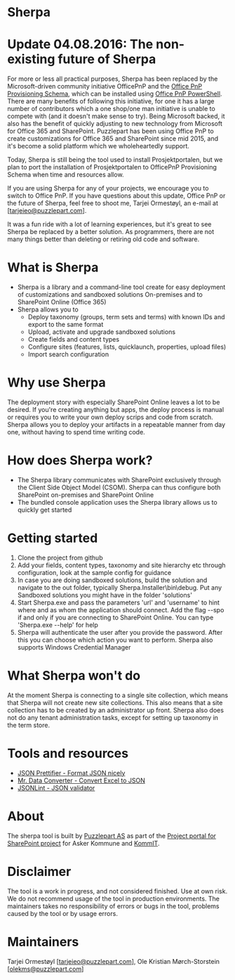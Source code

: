 ﻿Sherpa
=================
# Update 04.08.2016: The non-existing future of Sherpa
For more or less all practical purposes, Sherpa has been replaced by the Microsoft-driven community initiative OfficePnP and the [Office PnP Provisioning Schema](https://github.com/OfficeDev/PnP-Provisioning-Schema), which can be installed using [Office PnP PowerShell](https://github.com/OfficeDev/PnP-PowerShell). There are many benefits of following this initiative, for one it has a large number of contributors which a one shop/one man initiative is unable to compete with (and it doesn't make sense to try). Being Microsoft backed, it also has the benefit of quickly adjusting to new technology from Microsoft for Office 365 and SharePoint. Puzzlepart has been using Office PnP to create customizations for Office 365 and SharePoint since mid 2015, and it's become a solid platform which we wholeheartedly support.

Today, Sherpa is still being the tool used to install Prosjektportalen, but we plan to port the installation of Prosjektportalen to OfficePnP Provisioning Schema when time and resources allow.

If you are using Sherpa for any of your projects, we encourage you to switch to Office PnP. If you have questions about this update, Office PnP or the future of Sherpa, feel free to shoot me, Tarjei Ormestøyl, an e-mail at [<a href="mailto:tarjeieo@puzzlepart.com">tarjeieo@puzzlepart.com</a>].

It was a fun ride with a lot of learning experiences, but it's great to see Sherpa be replaced by a better solution. As programmers, there are not many things better than deleting or retiring old code and software.

# What is Sherpa
* Sherpa is a library and a command-line tool create for easy deployment of customizations and sandboxed solutions On-premises and to SharePoint Online (Office 365)
* Sherpa allows you to
  * Deploy taxonomy (groups, term sets and terms) with known IDs and export to the same format
  * Upload, activate and upgrade sandboxed solutions
  * Create fields and content types
  * Configure sites (features, lists, quicklaunch, properties, upload files)
  * Import search configuration

# Why use Sherpa
The deployment story with especially SharePoint Online leaves a lot to be desired. If you're creating anything but apps, the deploy process is manual or requires you to write your own deploy scrips and code from scratch. Sherpa allows you to deploy your artifacts in a repeatable manner from day one, without having to spend time writing code.

# How does Sherpa work?
* The Sherpa library communicates with SharePoint exclusively through the Client Side Object Model (CSOM). Sherpa can thus configure both SharePoint on-premises and SharePoint Online
* The bundled console application uses the Sherpa library allows us to quickly get started

# Getting started
1. Clone the project from github
2. Add your fields, content types, taxonomy and site hierarchy etc through configuration, look at the sample config for guidance
3. In case you are doing sandboxed solutions, build the solution and navigate to the out folder, typically Sherpa.Installer\bin\debug. Put any Sandboxed solutions you might have in the folder 'solutions'
4. Start Sherpa.exe and pass the parameters 'url' and 'username' to hint where and as whom the application should connect. Add the flag --spo if and only if you are connecting to SharePoint Online. You can type 'Sherpa.exe --help' for help
5. Sherpa will authenticate the user after you provide the password. After this you can choose which action you want to perform. Sherpa also supports Windows Credential Manager

# What Sherpa won't do
At the moment Sherpa is connecting to a single site collection, which means that Sherpa will not create new site collections. This also means that a site collection has to be created by an administrator up front. Sherpa also does not do any tenant administration tasks, except for setting up taxonomy in the term store.

# Tools and resources
* <a href="http://www.uize.com/examples/json-prettifier.html">JSON Prettifier - Format JSON nicely</a>
* <a href="http://shancarter.github.io/mr-data-converter/">Mr. Data Converter - Convert Excel to JSON</a>
* <a href="http://jsonlint.com/">JSONLint - JSON validator</a>

# About
The sherpa tool is built by <a href="http://www.puzzlepart.com">Puzzlepart AS</a> as part of the <a href="https://github.com/prosjektstotte/sp-prosjektportal">Project portal for SharePoint project</a> for Asker Kommune and <a href="http://www.ks.no/kommit">KommIT</a>.

# Disclaimer
The tool is a work in progress, and not considered finished. Use at own risk. We do not recommend usage of the tool in production environments. The maintainers takes no responsibility of errors or bugs in the tool, problems caused by the tool or by usage errors.

# Maintainers
Tarjei Ormestøyl [<a href="mailto:tarjeieo@puzzlepart.com">tarjeieo@puzzlepart.com</a>],
Ole Kristian Mørch-Storstein [<a href="mailto:olekms@puzzlepart.com">olekms@puzzlepart.com</a>]
